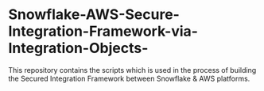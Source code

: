 # Snowflake-AWS-Secure-Integration-Framework-via-Integration-Objects-
This repository contains the scripts which is used in the process of building the Secured Integration Framework between Snowflake &amp; AWS platforms.
